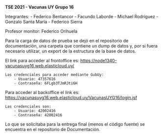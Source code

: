 **TSE 2021 - Vacunas UY Grupo 16**

Integrantes:
    - Federico Bentancor
    - Facundo Laborde
    - Michael Rodríguez
    - Gonzalo Santa María
    - Federico Sierra

Profesor monitor: Federico Orihuela

Para la carga de datos de prueba se dejó en el repositorio de documentación, una carpeta que contiene un dump de datos y, por si fuera necesario utilizar, un export de la estructura de la base de datos.

El link para acceder al frontoffice es: https://node1340-vacunasuyg16.web.elasticloud.uy/

    Las credenciales para acceder mediante GubUy:
        - Usuario: 47357616
        - Contraseña: 6FLgb3TJmRJti6H


Para acceder al backoffice el link es: https://vacunasuyg16.web.elasticloud.uy/VacunasUYG16/login.jsf

    Las credenciales son:
        - Usuario: 42002416
        - Contraseña: 42002416

Lo que se solicitaba para la entrega final (menos el código fuente) se encuentra en el repositorio de Documentación.